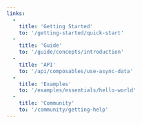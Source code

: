 ```yaml
---
links:
  -
    title: 'Getting Started'
    to: '/getting-started/quick-start'
  -
    title: 'Guide'
    to: '/guide/concepts/introduction'
  -
    title: 'API'
    to: '/api/composables/use-async-data'
  -
    title: 'Examples'
    to: '/examples/essentials/hello-world'
  -
    title: 'Community'
    to: '/community/getting-help'
---
```

